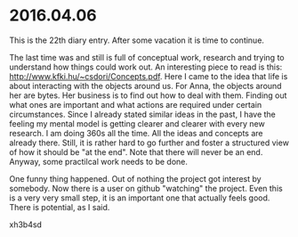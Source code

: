 # 2016.04.06
This is the 22th diary entry. After some vacation it is time to continue.

The last time was and still is full of conceptual work, research and trying to
understand how things could work out. An interesting piece to read is this:
http://www.kfki.hu/~csdori/Concepts.pdf. Here I came to the idea that life is
about interacting with the objects around us. For Anna, the objects around her
are bytes. Her business is to find out how to deal with them. Finding out what
ones are important and what actions are required under certain circumstances.
Since I already stated similar ideas in the past, I have the feeling my mental
model is getting clearer and clearer with every new research. I am doing 360s
all the time. All the ideas and concepts are already there. Still, it is rather
hard to go further and foster a structured view of how it should be "at the
end". Note that there will never be an end. Anyway, some practilcal work needs
to be done.

One funny thing happened. Out of nothing the project got interest by somebody.
Now there is a user on github "watching" the project. Even this is a very very
small step, it is an important one that actually feels good. There is
potential, as I said.

xh3b4sd
